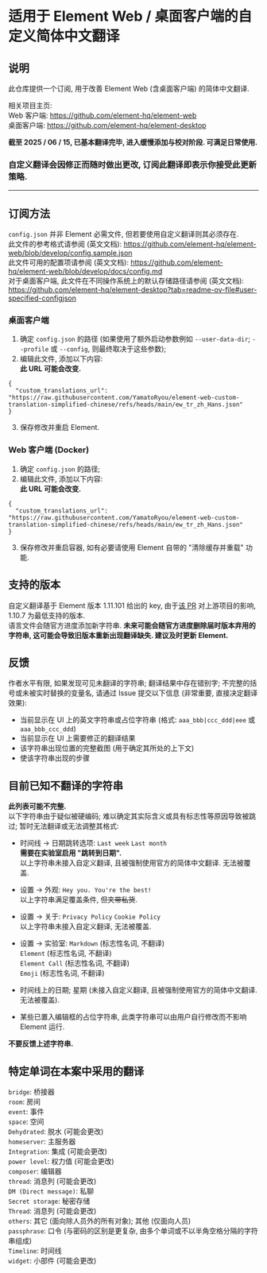 # 适用于 Element Web / 桌面客户端的自定义简体中文翻译
## 说明
此仓库提供一个订阅, 用于改善 Element Web (含桌面客户端) 的简体中文翻译.  

相关项目主页:  
Web 客户端: https://github.com/element-hq/element-web  
桌面客户端: https://github.com/element-hq/element-desktop  

**截至 2025 / 06 / 15, 已基本翻译完毕, 进入缓慢添加与校对阶段. 可满足日常使用.**  
### 自定义翻译会因修正而随时做出更改, 订阅此翻译即表示你接受此更新策略.

----
## 订阅方法
`config.json` 并非 Element 必需文件, 但若要使用自定义翻译则其必须存在.  
此文件的参考格式请参阅 (英文文档): https://github.com/element-hq/element-web/blob/develop/config.sample.json  
此文件可用的配置项请参阅 (英文文档): https://github.com/element-hq/element-web/blob/develop/docs/config.md  
对于桌面客户端, 此文件在不同操作系统上的默认存储路径请参阅 (英文文档): https://github.com/element-hq/element-desktop?tab=readme-ov-file#user-specified-configjson

### 桌面客户端
1. 确定 `config.json` 的路径 (如果使用了额外启动参数例如 `--user-data-dir`; `--profile` 或 `--config`, 则最终取决于这些参数);
2. 编辑此文件, 添加以下内容:  
   **此 URL 可能会改变.**
```
{
  "custom_translations_url": "https://raw.githubusercontent.com/YamatoRyou/element-web-custom-translation-simplified-chinese/refs/heads/main/ew_tr_zh_Hans.json"
}
```
3. 保存修改并重启 Element.

### Web 客户端 (Docker)
1. 确定 `config.json` 的路径;
2. 编辑此文件, 添加以下内容:  
   **此 URL 可能会改变.**
```
{
  "custom_translations_url": "https://raw.githubusercontent.com/YamatoRyou/element-web-custom-translation-simplified-chinese/refs/heads/main/ew_tr_zh_Hans.json"
}
```
3. 保存修改并重启容器, 如有必要请使用 Element 自带的 "清除缓存并重载" 功能.

## 支持的版本
自定义翻译基于 Element 版本 1.11.101 给出的 key, 由于[该 PR](https://github.com/matrix-org/matrix-react-sdk/pull/7886) 对上游项目的影响, 1.10.7 为最低支持的版本.  
语言文件会随官方进度添加新字符串. **未来可能会随官方进度删除届时版本弃用的字符串, 这可能会导致旧版本重新出现翻译缺失. 建议及时更新 Element.**

## 反馈
作者水平有限, 如果发现可见未翻译的字符串; 翻译结果中存在错别字; 不完整的括号或未被实时替换的变量名, 请通过 Issue 提交以下信息 (非常重要, 直接决定翻译效果):
- 当前显示在 UI 上的英文字符串或占位字符串 (格式: `aaa_bbb|ccc_ddd|eee` 或 `aaa_bbb_ccc_ddd`)
- 当前显示在 UI 上需要修正的翻译结果
- 该字符串出现位置的完整截图 (用于确定其所处的上下文)
- 使该字符串出现的步骤

## 目前已知不翻译的字符串
**此列表可能不完整.**  
以下字符串由于疑似被硬编码; 难以确定其实际含义或具有标志性等原因导致被跳过; 暂时无法翻译或无法调整其格式:  
- 时间线 -> 日期跳转选项:
  `Last week`
  `Last month`  
  **需要在实验室启用 "跳转到日期".**  
  以上字符串未接入自定义翻译, 且被强制使用官方的简体中文翻译. 无法被覆盖.
  
- 设置 -> 外观:
  `Hey you. You're the best!`  
  以上字符串满足覆盖条件, 但~~夹带私货~~.
  
- 设置 -> 关于:
  `Privacy Policy`
  `Cookie Policy`  
  以上字符串未接入自定义翻译, 无法被覆盖.
  
- 设置 -> 实验室:
  `Markdown` (标志性名词, 不翻译)  
  `Element` (标志性名词, 不翻译)  
  `Element Call` (标志性名词, 不翻译)  
  `Emoji`  (标志性名词, 不翻译)  

- 时间线上的日期; 星期 (未接入自定义翻译, 且被强制使用官方的简体中文翻译. 无法被覆盖).  
- 某些已置入编辑框的占位字符串, 此类字符串可以由用户自行修改而不影响 Element 运行.

**不要反馈上述字符串.**

## 特定单词在本案中采用的翻译
`bridge`: 桥接器  
`room`: 房间  
`event`: 事件  
`space`: 空间  
`Dehydrated`: 脱水 (可能会更改)  
`homeserver`: 主服务器  
`Integration`: 集成 (可能会更改)  
`power level`: 权力值 (可能会更改)  
`composer`: 编辑器  
`thread`: 消息列 (可能会更改)  
`DM (Direct message)`: 私聊  
`Secret storage`: 秘密存储  
`Thread`: 消息列 (可能会更改)  
`others`: 其它 (面向除人员外的所有对象); 其他 (仅面向人员)  
`passphrase`: 口令 (与密码的区别是更复杂, 由多个单词或不以半角空格分隔的字符串组成)  
`Timeline`: 时间线  
`widget`: 小部件 (可能会更改)  

